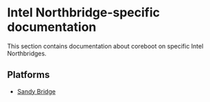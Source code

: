 # Intel Northbridge-specific documentation

This section contains documentation about coreboot on specific Intel Northbridges.

## Platforms

- [Sandy Bridge](sandybridge/index.md)
